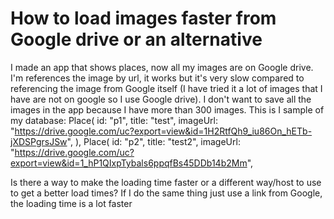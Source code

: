 
# How to load images faster from Google drive or an alternative

I made an app that shows places, now all my images are on Google drive. I'm references the image by url, it works but it's very slow compared to referencing the image from Google itself (I have tried it a lot of images that I have are not on google so I use Google drive).
I don't want to save all the images in the app because I have more than 300 images.
This is I sample of my database:
Place(
      id: "p1",
      title: "test",
      imageUrl:
          "https://drive.google.com/uc?export=view&id=1H2RtfQh9_iu86On_hETb-jXDSPgrsJSw",
),
Place(
      id: "p2",
      title: "test2",
      imageUrl:
          "https://drive.google.com/uc?export=view&id=1_hP1QIxpTybals6ppqfBs45DDb14b2Mm",

Is there a way to make the loading time faster or a different way/host to use to get a better load times?
If I do the same thing just use a link from Google, the loading time is a lot faster

        